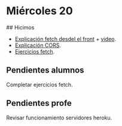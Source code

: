 # Miércoles 20

## Hicimos

- [Explicación fetch desdel el front](/apuntes/front/fetch.md) + [video](https://youtu.be/uy5ybSDwl-c).
- [Explicación CORS](/apuntes/back/cors.md).
- [Ejercicios fetch](/ejercicios/back/fetch.md).

## Pendientes alumnos

Completar ejercicios fetch.

## Pendientes profe

Revisar funcionamiento servidores heroku.
